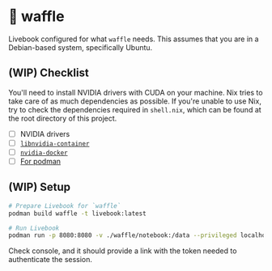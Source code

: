 # 🧇 waffle

Livebook configured for what `waffle` needs. This assumes that you are in a Debian-based system, specifically Ubuntu.

## (WIP) Checklist

You'll need to install NVIDIA drivers with CUDA on your machine. Nix tries to take care of as much dependencies as possible. If you're unable to use Nix, try to check the dependencies required in `shell.nix`, which can be found at the root directory of this project.

- [ ] NVIDIA drivers
- [ ] [`libnvidia-container`](https://github.com/NVIDIA/libnvidia-container)
- [ ] [`nvidia-docker`](https://github.com/NVIDIA/nvidia-docker)
- [ ] [For podman](https://gist.github.com/bernardomig/315534407585d5912f5616c35c7fe374)

## (WIP) Setup

```bash
# Prepare Livebook for `waffle`
podman build waffle -t livebook:latest

# Run Livebook
podman run -p 8080:8080 -v ./waffle/notebook:/data --privileged localhost/livebook
```

Check console, and it should provide a link with the token needed to authenticate the session.